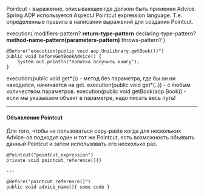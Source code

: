 Pointcut - выражение, описывающее где должен быть применен Advice.
Spring AOP используется AspectJ Pointcut expression language. Т.е. определенные правила в написании выражений для создания Pointcut.

execution( modifiers-pattern? **return-type-pattern** declaring-type-pattern? **method-name-pattern(parameters-pattern)** throws-pattern? )
```
@Before("execution(public void aop.UniLibrary.getBook())")  
public void beforeGetBookAdvice() {  
    System.out.println("попытка получить книгу");  
}
```

execution(public void get*()) - метод без параметра, где бы он ни находился, начинается на get.
execution(public void get*(..)) - с любым количеством параметров.
execution(public void getBook(aop.Book)) - если мы указываем объект в параметре, надо писать весь путь!

---
#### Объявление Pointcut
Для того, чтобы не пользоваться copy-paste когда для нескольких Advice-ов подходит один и тот же Pointcut, есть возможность объявить данный Pointcut и затем использовать его несколько раз.

```
@Pointcut("pointcut_expression")
private void pointcut_reference(){}

---

@Before("pointcut_reference()")
public void advice_name(){ some code }
```
